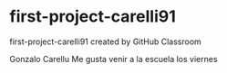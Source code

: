 # first-project-carelli91
first-project-carelli91 created by GitHub Classroom

Gonzalo Carellu
Me gusta venir a la escuela los viernes